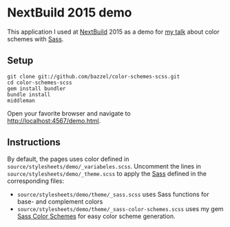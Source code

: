 # NextBuild 2015 demo

This application I used at [NextBuild](http://nextbuild.nl/) 2015 as a demo for [my talk](https://github.com/bazzel/nextbuild-2015) about color schemes with [Sass](http://sass-lang.com/).

## Setup

    git clone git://github.com/bazzel/color-schemes-scss.git
    cd color-schemes-scss
    gem install bundler
    bundle install
    middleman
    
Open your favorite browser and navigate to [http://localhost:4567/demo.html](http://localhost:4567/demo.html).
    

## Instructions

By default, the pages uses color defined in `source/stylesheets/demo/_variabeles.scss`.
Uncomment the lines in `source/stylesheets/demo/_theme.scss` to apply the [Sass](http://sass-lang.com/) defined in the corresponding files:

* `source/stylesheets/demo/theme/_sass.scss` uses Sass functions for base- and complement colors
* `source/stylesheets/demo/theme/_sass-color-schemes.scss` uses my gem [Sass Color Schemes](https://github.com/bazzel/sass-color-schemes) for easy color scheme generation.